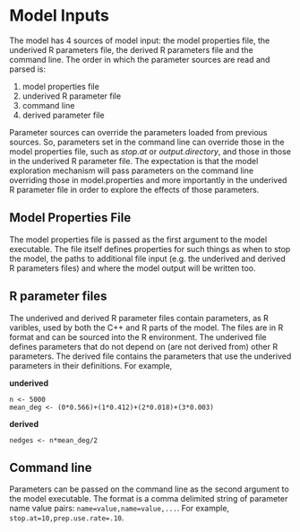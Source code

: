 # Model Inputs

The model has 4 sources of model input: the model properties file, the underived R parameters file, the derived R
parameters file and the command line. The order in which the parameter sources are read and parsed is:

1. model properties file
2. underived R parameter file
3. command line
4. derived parameter file

Parameter sources can override the parameters loaded from previous sources. So, parameters set in the command line can
override those in the model properties file, such as *stop.at* or *output.directory*, and those in those in the underived 
R parameter file. The expectation is that the model exploration mechanism will pass parameters on the command line overriding
those in model.properties and more importantly in the underived R parameter file in order to explore the effects of those
parameters.

## Model Properties File

The model properties file is passed as the first argument to the model executable. The file itself defines properties 
for such things as when to stop the model, the paths to additional file input (e.g. the underived and derived
R parameters files) and where the model output will be written too.

## R parameter files
The underived and derived R parameter files contain parameters, as R varibles, used by both the C++ and R parts of 
the model. The files are in R format and can be sourced into the R environment. The underived file defines parameters
that do not depend on (are not derived from) other R parameters. The derived file contains the parameters that use the
underived parameters in their definitions. For example,

**underived**
```
n <- 5000
mean_deg <- (0*0.566)+(1*0.412)+(2*0.018)+(3*0.003)
```
**derived**
```
nedges <- n*mean_deg/2 
```

## Command line
Parameters can be passed on the command line as the second argument to the model executable. The format is a comma
delimited string of parameter name value pairs: `name=value,name=value,...`. For example, `stop.at=10,prep.use.rate=.10`.

